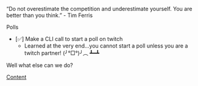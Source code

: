 “Do not overestimate the competition and underestimate yourself. You are 
better than you think.” - Tim Ferris

Polls

- [✅] Make a CLI call to start a poll on twitch
    - Learned at the very end...you cannot start a poll unless you are a twitch
    partner! (╯°□°)╯︵ ┻━┻

Well what else can we do?

[Content](content.md)
